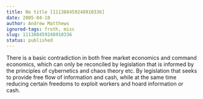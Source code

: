 ```yaml
---
title: No title [111388459248910336]
date: 2005-04-18
author: Andrew Matthews
ignored-tags: froth, misc
slug: 111388459248910336
status: published
---
```


There is a basic contradiction in both free market economics and command economics, which can only be reconciled by legislation that is informed by the principles of cybernetics and chaos theory etc. By legislation that seeks to provide free flow of information and cash, while at the same time reducing certain freedoms to exploit workers and hoard information or cash.
